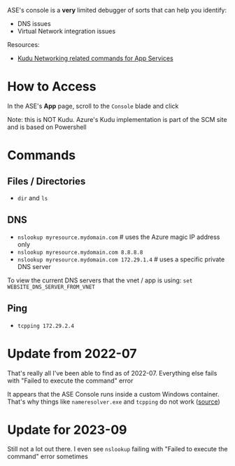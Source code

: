ASE's console is a **very** limited debugger of sorts that can help you identify:
- DNS issues
- Virtual Network integration issues

Resources:
- [Kudu Networking related commands for App Services](https://techcommunity.microsoft.com/t5/apps-on-azure-blog/networking-related-commands-for-azure-app-services/ba-p/392410)

# How to Access

In the ASE's **App** page, scroll to the `Console` blade and click

Note: this is NOT Kudu. Azure's Kudu implementation is part of the SCM site and is based on Powershell

# Commands

## Files / Directories

- `dir` and `ls`

## DNS

- `nslookup myresource.mydomain.com` # uses the Azure magic IP address only
- `nslookup myresource.mydomain.com 8.8.8.8`
- `nslookup myresource.mydomain.com 172.29.1.4` # uses a specific private DNS server

To view the current DNS servers that the vnet / app is using: `set WEBSITE_DNS_SERVER_FROM_VNET`

## Ping
- `tcpping 172.29.2.4`

# Update from 2022-07

That's really all I've been able to find as of 2022-07. Everything else fails with "Failed to execute the command" error

It appears that the ASE Console runs inside a custom Windows container. That's why things like `nameresolver.exe` and `tcpping` do not work ([source](https://docs.microsoft.com/en-us/azure/app-service/overview-vnet-integration#troubleshooting))

# Update for 2023-09

Still not a lot out there. I even see `nslookup` failing with "Failed to execute the command" error sometimes

